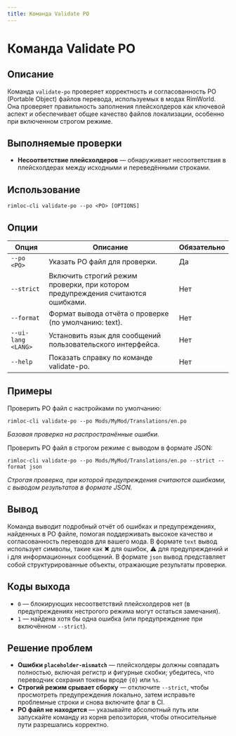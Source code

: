 ```yaml
---
title: Команда Validate PO
---
```


# Команда Validate PO

## Описание

Команда `validate-po` проверяет корректность и согласованность PO (Portable Object) файлов перевода, используемых в модах RimWorld. Она проверяет правильность заполнения плейсхолдеров как ключевой аспект и обеспечивает общее качество файлов локализации, особенно при включенном строгом режиме.

## Выполняемые проверки

- **Несоответствие плейсхолдеров** — обнаруживает несоответствия в плейсхолдерах между исходными и переведёнными строками.

## Использование

```
rimloc-cli validate-po --po <PO> [OPTIONS]
```

## Опции

| Опция            | Описание                                                    | Обязательно |
|------------------|-------------------------------------------------------------|-------------|
| `--po <PO>`      | Указать PO файл для проверки.                               | Да          |
| `--strict`       | Включить строгий режим проверки, при котором предупреждения считаются ошибками. | Нет         |
| `--format`       | Формат вывода отчёта о проверке (по умолчанию: text).      | Нет         |
| `--ui-lang <LANG>`| Установить язык для сообщений пользовательского интерфейса.| Нет         |
| `--help`         | Показать справку по команде validate-po.                   | Нет         |

## Примеры

Проверить PO файл с настройками по умолчанию:

```
rimloc-cli validate-po --po Mods/MyMod/Translations/en.po
```
*Базовая проверка на распространённые ошибки.*

Проверить PO файл в строгом режиме с выводом в формате JSON:

```
rimloc-cli validate-po --po Mods/MyMod/Translations/en.po --strict --format json
```
*Строгая проверка, при которой предупреждения считаются ошибками, с выводом результатов в формате JSON.*

## Вывод

Команда выводит подробный отчёт об ошибках и предупреждениях, найденных в PO файле, помогая поддерживать высокое качество и согласованность переводов для вашего мода. В формате `text` вывод использует символы, такие как ✖ для ошибок, ⚠ для предупреждений и ℹ для информационных сообщений. В формате `json` вывод представляет собой структурированные объекты, отражающие результаты проверки.

## Коды выхода

- `0` — блокирующих несоответствий плейсхолдеров нет (в предупреждениях нестрогого режима могут остаться замечания).
- `1` — найдена хотя бы одна ошибка (или предупреждение при включённом `--strict`).

## Решение проблем

- **Ошибки `placeholder-mismatch`** — плейсхолдеры должны совпадать полностью, включая регистр и фигурные скобки; убедитесь, что переводчик сохранил токены вроде `{0}` или `%s`.
- **Строгий режим срывает сборку** — отключите `--strict`, чтобы просмотреть предупреждения локально, затем исправьте проблемные строки и снова включите флаг в CI.
- **PO файл не находится** — указывайте абсолютный путь или запускайте команду из корня репозитория, чтобы относительные пути разрешались корректно.
